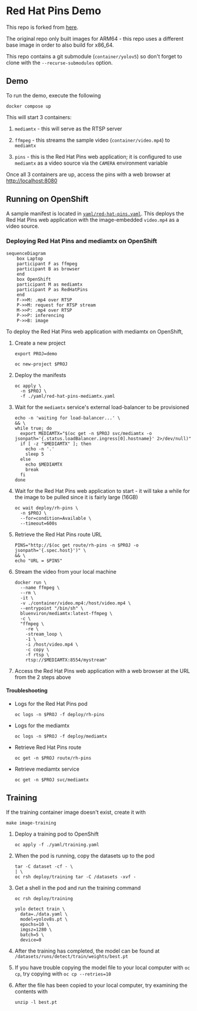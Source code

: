 # Red Hat Pins Demo

This repo is forked from [here](https://github.com/redhat-ai-edge-pins-demo/redhat-pins-ai-demo.git).

The original repo only built images for ARM64 - this repo uses a different base image in order to also build for x86_64.

This repo contains a git submodule (`container/yolov5`) so don't forget to clone with the `--recurse-submodules` option.

## Demo

To run the demo, execute the following

	docker compose up

This will start 3 containers:

01. `mediamtx` - this will serve as the RTSP server

01. `ffmpeg` - this streams the sample video (`container/video.mp4`) to `mediamtx`

01. `pins` - this is the Red Hat Pins web application; it is configured to use `mediamtx` as a video source via the `CAMERA` environment variable

Once all 3 containers are up, access the pins with a web browser at <http://localhost:8080>


## Running on OpenShift

A sample manifest is located in [`yaml/red-hat-pins.yaml`](yaml/red-hat-pins.yaml). This deploys the Red Hat Pins web application with the image-embedded `video.mp4` as a video source.


### Deploying Red Hat Pins and mediamtx on OpenShift

```mermaid
sequenceDiagram
	box Laptop
	participant F as ffmpeg
	participant B as browser
	end
	box OpenShift
	participant M as mediamtx
	participant P as RedHatPins
	end
	F->>M: .mp4 over RTSP
	P->>M: request for RTSP stream
	M->>P: .mp4 over RTSP
	P->>P: inferencing
	P->>B: image
```

To deploy the Red Hat Pins web application with mediamtx on OpenShift,

01. Create a new project

		export PROJ=demo

		oc new-project $PROJ

01. Deploy the manifests

		oc apply \
		  -n $PROJ \
		  -f ./yaml/red-hat-pins-mediamtx.yaml

01. Wait for the `mediamtx` service's external load-balancer to be provisioned

		echo -n 'waiting for load-balancer...' \
		&& \
		while true; do
		  export MEDIAMTX="$(oc get -n $PROJ svc/mediamtx -o jsonpath='{.status.loadBalancer.ingress[0].hostname}' 2>/dev/null)"
		  if [ -z "$MEDIAMTX" ]; then
		    echo -n '.'
		    sleep 5
		  else
		    echo $MEDIAMTX
		    break
		  fi
		done

01. Wait for the Red Hat Pins web application to start - it will take a while for the image to be pulled since it is fairly large (16GB)

		oc wait deploy/rh-pins \
		  -n $PROJ \
		  --for=condition=Available \
		  --timeout=600s

01. Retrieve the Red Hat Pins route URL

		PINS="http://$(oc get route/rh-pins -n $PROJ -o jsonpath='{.spec.host}')" \
		&& \
		echo "URL = $PINS"

01. Stream the video from your local machine

		docker run \
		  --name ffmpeg \
		  --rm \
		  -it \
		  -v ./container/video.mp4:/host/video.mp4 \
		  --entrypoint "/bin/sh" \
		  bluenviron/mediamtx:latest-ffmpeg \
		  -c \
		  "ffmpeg \
		    -re \
		    -stream_loop \
		    -1 \
		    -i /host/video.mp4 \
		    -c copy \
		    -f rtsp \
		    rtsp://$MEDIAMTX:8554/mystream"

01. Access the Red Hat Pins web application with a web browser at the URL from the 2 steps above


#### Troubleshooting

*   Logs for the Red Hat Pins pod

		oc logs -n $PROJ -f deploy/rh-pins

*   Logs for the mediamtx

		oc logs -n $PROJ -f deploy/mediamtx

*   Retrieve Red Hat Pins route

		oc get -n $PROJ route/rh-pins

*   Retrieve mediamtx service

		oc get -n $PROJ svc/mediamtx


## Training

If the training container image doesn't exist, create it with

	make image-training

01. Deploy a training pod to OpenShift

		oc apply -f ./yaml/training.yaml

01. When the pod is running, copy the datasets up to the pod

		tar -C dataset -cf - \
		| \
		oc rsh deploy/training tar -C /datasets -xvf -

01. Get a shell in the pod and run the training command

		oc rsh deploy/training

		yolo detect train \
		  data=./data.yaml \
		  model=yolov8s.pt \
		  epochs=10 \
		  imgsz=1280 \
		  batch=5 \
		  device=0

01. After the training has completed, the model can be found at `/datasets/runs/detect/train/weights/best.pt`

01. If you have trouble copying the model file to your local computer with `oc cp`, try copying with `oc cp --retries=10`

01. After the file has been copied to your local computer, try examining the contents with

		unzip -l best.pt
